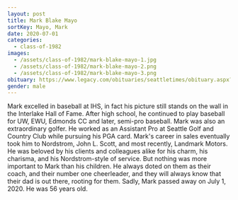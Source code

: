 ```yaml
---
layout: post
title: Mark Blake Mayo
sortKey: Mayo, Mark
date: 2020-07-01
categories:
  - class-of-1982
images:
  - /assets/class-of-1982/mark-blake-mayo-1.jpg
  - /assets/class-of-1982/mark-blake-mayo-2.png
  - /assets/class-of-1982/mark-blake-mayo-3.png
obituary: https://www.legacy.com/obituaries/seattletimes/obituary.aspx?n=mark-blake-mayo&pid=196482997
gender: male
---
```


Mark excelled in baseball at IHS, in fact his picture still stands on the wall in the Interlake Hall of Fame. After high school, he continued to play baseball for UW, EWU, Edmonds CC and later, semi-pro baseball. Mark was also an extraordinary golfer. He worked as an Assistant Pro at Seattle Golf and Country Club while pursuing his PGA card. Mark's career in sales eventually took him to Nordstrom, John L. Scott, and most recently, Landmark Motors. He was beloved by his clients and colleagues alike for his charm, his charisma, and his Nordstrom-style of service. But nothing was more important to Mark than his children. He always doted on them as their coach, and their number one cheerleader, and they will always know that their dad is out there, rooting for them. Sadly, Mark passed away on July 1, 2020. He was 56 years old.
